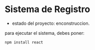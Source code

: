 <h1> Sistema de Registro</h1>

- estado del proyecto: enconstruccion.

para ejecutar el sistema, debes poner:

 ```npm install react```
